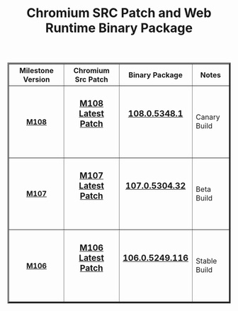 
<h1 align=center>
	
 Chromium SRC Patch and Web Runtime Binary Package 
</h1>

<center>
        <table border="3" cellpadding="3" align=center>
            <thead>
                <tr>
                    <th width="25%"> <strong>Milestone Version</strong>
                    <th width="25%"> <strong>Chromium Src Patch</strong>
                    <th width="25%"> <strong>Binary Package</strong>
                    <th> <strong>Notes</strong>
               </tr>            
	<tbody>
                <tr>
                    <td width="20%">
                        <h4 align=center>
				
[M108](https://github.com/TangramDev/WebRT_M108/releases)
			</h4>
                    </td>
                    <td width="25%">
                        <h3 align=center><p>
			
[**M108 Latest Patch**](https://github.com/TangramDev/WebRT_M108/archive/refs/heads/main.zip)</p>			
		     </h3>
                    </td>
                    <td width="25%">
                        <h3 align=center><p>
			
[**108.0.5348.1**](https://github.com/TangramDev/WebRT_M108/releases/download/v108.0.5348.1/webrt_108.0.5348.1.7z)</p>			
		     </h3>
                    </td>
                    <td >
		        Canary Build
                    </td>
                <tr>
                    <td width="20%">
                        <h4 align=center>
				
[M107](https://github.com/TangramDev/WebRT_M107/releases)
			</h4>
                    </td>
                    <td width="25%">
                        <h3 align=center><p>
			
[**M107 Latest Patch**](https://github.com/TangramDev/WebRT_M107/archive/refs/heads/main.zip)</p>			
		     </h3>
                    </td>
		    <td width="25%">
                        <h3 align=center><p>
			
[**107.0.5304.32**](https://github.com/TangramDev/WebRT_M107/releases/download/M107/webrt_107.0.5304.32.7z)</p>			
		     </h3>
                    </td>
                    <td >
		        Beta Build
                    </td>
                <tr>
                    <td width="20%">
                        <h4 align=center>
				
[M106](https://github.com/TangramDev/WebRT_M106/releases)
			</h4>
                    </td>
                    <td width="25%">
                        <h3 align=center><p>
			
[**M106 Latest Patch**](https://github.com/TangramDev/WebRT_M106/archive/refs/heads/main.zip)</p>			
		     </h3>
                    </td>
                    <td width="25%">
                        <h3 align=center><p>
			
[**106.0.5249.116**](https://github.com/TangramDev/WebRT_M106/releases/download/106.0.5249.116/webrt_106.0.5249.116.7z)</p>			
		     </h3>
                    </td>
                    <td>
		        Stable Build
                    </td>
		</tbody>	  
        </table>
</center>
